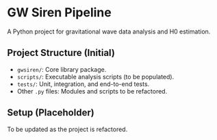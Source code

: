 # GW Siren Pipeline

A Python project for gravitational wave data analysis and H0 estimation.

## Project Structure (Initial)

- `gwsiren/`: Core library package.
- `scripts/`: Executable analysis scripts (to be populated).
- `tests/`: Unit, integration, and end-to-end tests.
- Other `.py` files: Modules and scripts to be refactored.

## Setup (Placeholder)

To be updated as the project is refactored.
